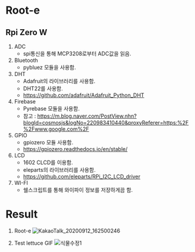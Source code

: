 # Root-e
## Rpi Zero W
1. ADC
    - spi통신을 통해 MCP3208로부터 ADC값을 읽음.
2. Bluetooth
    - pybluez 모듈을 사용함.
3. DHT
    - Adafruit의 라이브러리를 사용함.
    - DHT22를 사용함.
    - https://github.com/adafruit/Adafruit_Python_DHT
4. Firebase
    - Pyrebase 모듈을 사용함.
    - 참고 : https://m.blog.naver.com/PostView.nhn?blogId=cosmosjs&logNo=220983410440&proxyReferer=https:%2F%2Fwww.google.com%2F
5. GPIO
    - gpiozero 모듈 사용함.
    - https://gpiozero.readthedocs.io/en/stable/
6. LCD
    - 1602 CLCD를 이용함.
    - eleparts의 라이브러리를 사용함.
    - https://github.com/eleparts/RPi_I2C_LCD_driver
7. WI-FI
    - 쉘스크립트를 통해 와이파이 정보를 저장하게끔 함.

# Result
1. Root-e
![KakaoTalk_20200912_162500246](https://user-images.githubusercontent.com/48232366/101913890-f56d8d80-3c06-11eb-9230-f50a59b76150.jpg)

2. Test lettuce GIF
![식물수정1](https://user-images.githubusercontent.com/48232366/101914079-2e0d6700-3c07-11eb-9b9c-7dbb16eb7abb.gif)
